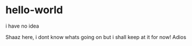 # hello-world
i have no idea

Shaaz here, i dont know whats going on but i shall keep at it for now! Adios
